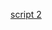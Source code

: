 
[script 2](https://github.com/Mircea-MMXXI/azapy/blob/main/scripts/portfolios/Port_Simple_examples2.py)
